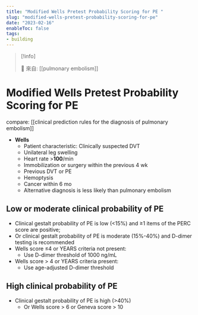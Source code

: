 ```yaml
---
title: "Modified Wells Pretest Probability Scoring for PE "
slug: "modified-wells-pretest-probability-scoring-for-pe"
date: "2023-02-16"
enableToc: false
tags:
- building
---
```


> [!info]
>
> 🌱 來自: [[pulmonary embolism]]

# Modified Wells Pretest Probability Scoring for PE

compare: [[clinical prediction rules for the diagnosis of pulmonary embolism]]

- **Wells**
  - Patient characteristic: Clinically suspected DVT
  - Unilateral leg swelling
  - Heart rate >**100**/min
  - Immobilization or surgery within the previous 4 wk
  - Previous DVT or PE
  - Hemoptysis
  - Cancer within 6 mo
  - Alternative diagnosis is less likely than pulmonary embolism

## Low or moderate clinical probability of PE
- Clinical gestalt probability of PE is low (<15%) and ≥1 items of the PERC score are positive;
- Or clinical gestalt probability of PE is moderate (15%-40%) and D-dimer testing is recommended
- Wells score ≤4 or YEARS criteria not present:
	- Use D-dimer threshold of 1000 ng/mL
- Wells score > 4 or YEARS criteria present:
	- Use age-adjusted D-dimer threshold

## High clinical probability of PE
  - Clinical gestalt probability of PE is high (>40%)
    - Or Wells score > 6 or Geneva score > 10
